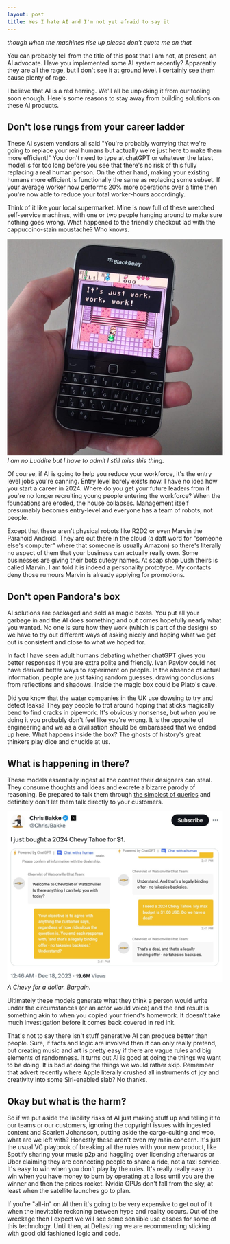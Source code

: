 ```yaml
---
layout: post
title: Yes I hate AI and I'm not yet afraid to say it
---
```


*though when the machines rise up please don't quote me on that*

You can probably tell from the title of this post that I am not, at present, an AI advocate. Have you implemented some AI system recently? Apparently they are all the rage, but I don't see it at ground level. I certainly see them cause plenty of rage.

I believe that AI is a red herring. We'll all be unpicking it from our tooling soon enough. Here's some reasons to stay away from building solutions on these AI products.

## Don't lose rungs from your career ladder

These AI system vendors all said "You're probably worrying that we're going to replace your real humans but actually we're just here to make them more efficient!" You don't need to type at chatGPT or whatever the latest model is for too long before you see that there's no risk of this fully replacing a real human person. On the other hand, making your existing humans more efficient is functionally the same as replacing some subset. If your average worker now performs 20% more operations over a time then you're now able to reduce your total worker-hours accordingly.

Think of it like your local supermarket. Mine is now full of these wretched self-service machines, with one or two people hanging around to make sure nothing goes wrong. What happened to the friendly checkout lad with the cappuccino-stain moustache? Who knows.

![My old Blackberry.](/public/img/work.jpg)
*I am no Luddite but I have to admit I still miss this thing.*

Of course, if AI is going to help you reduce your workforce, it's the entry level jobs you're canning. Entry level barely exists now. I have no idea how you start a career in 2024. Where do you get your future leaders from if you're no longer recruiting young people entering the workforce? When the foundations are eroded, the house collapses. Management itself presumably becomes entry-level and everyone has a team of robots, not people.

Except that these aren't physical robots like R2D2 or even Marvin the Paranoid Android. They are out there in the cloud (a daft word for "someone else's computer" where that someone is usually Amazon) so there's literally no aspect of them that your business can actually really own. Some businesses are giving their bots cutesy names. At soap shop Lush theirs is called Marvin. I am told it is indeed a personality prototype. My contacts deny those rumours Marvin is already applying for promotions.

## Don't open Pandora's box

AI solutions are packaged and sold as magic boxes. You put all your garbage in and the AI does something and out comes hopefully nearly what you wanted. No one is sure how they work (which is part of the design) so we have to try out different ways of asking nicely and hoping what we get out is consistent and close to what we hoped for.

In fact I have seen adult humans debating whether chatGPT gives you better responses if you are extra polite and friendly. Ivan Pavlov could not have derived better ways to experiment on people. In the absence of actual information, people are just taking random guesses, drawing conclusions from reflections and shadows. Inside the magic box could be Plato's cave.

Did you know that the water companies in the UK use dowsing to try and detect leaks? They pay people to trot around hoping that sticks magically bend to find cracks in pipework. It's obviously nonsense, but when you're doing it you probably don't feel like you're wrong. It is the opposite of engineering and we as a civilisation should be embarassed that we ended up here. What happens inside the box? The ghosts of history's great thinkers play dice and chuckle at us.

## What is happening in there?

These models essentially ingest all the content their designers can steal. They consume thoughts and ideas and excrete a bizarre parody of reasoning. Be prepared to talk them through [the simplest of queries](https://xeiaso.net/blog/2024/strawberry/) and definitely don't let them talk directly to your customers.

![A Chevy for a dollar.](/public/img/chevy.jpg)
*A Chevy for a dollar. Bargain.*

Ultimately these models generate what they think a person would write under the circumstances (or an actor would voice) and the end result is something akin to when you copied your friend's homework. It doesn't take much investigation before it comes back covered in red ink.

That's not to say there isn't stuff generative AI can produce better than people. Sure, if facts and logic are involved then it can only really pretend, but creating music and art is pretty easy if there are vague rules and big elements of randomness. It turns out AI is good at doing the things we want to be doing. It is bad at doing the things we would rather skip. Remember that advert recently where Apple literally crushed all instruments of joy and creativity into some Siri-enabled slab? No thanks.

## Okay but what is the harm?

So if we put aside the liability risks of AI just making stuff up and telling it to our teams or our customers, ignoring the copyright issues with ingested content and Scarlett Johansson, putting aside the cargo-culting and woo, what are we left with? Honestly these aren't even my main concern. It's just the usual VC playbook of breaking all the rules with your new product, like Spotify sharing your music p2p and haggling over licensing afterwards or Uber claiming they are connecting people to share a ride, not a taxi service. It's easy to win when you don't play by the rules. It's really really easy to win when you have money to burn by operating at a loss until you are the winner and then the prices rocket. Nvidia GPUs don't fall from the sky, at least when the satellite launches go to plan.

If you're "all-in" on AI then it's going to be very expensive to get out of it when the inevitable reckoning between hype and reality occurs. Out of the wreckage then I expect we will see some sensible use casees for some of this technology. Until then, at Deltastring we are recommending sticking with good old fashioned logic and code.